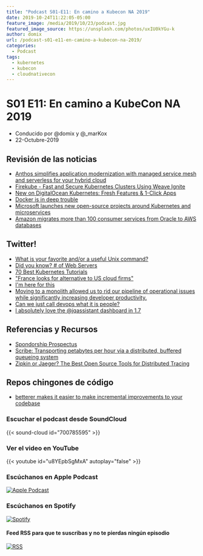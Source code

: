 ```yaml
---
title: "Podcast S01-E11: En camino a Kubecon NA 2019"
date: 2019-10-24T11:22:05-05:00
feature_image: /media/2019/10/23/podcast.jpg
featured_image_source: https://unsplash.com/photos/uxIU0kYGu-k
author: domix
url: /podcast-s01-e11-en-camino-a-kubecon-na-2019/
categories:
  - Podcast
tags:
  - kubernetes
  - kubecon
  - cloudnativecon
---
```


# S01 E11: En camino a KubeCon NA 2019

- Conducido por @domix y @_marKox
- 22-Octubre-2019

## Revisión de las noticias

* [Anthos simplifies application modernization with managed service mesh and serverless for your hybrid cloud](https://cloud.google.com/blog/topics/hybrid-cloud/anthos-simplifies-application-modernization-with-managed-service-mesh-and-serverless-for-your-hybrid-cloud)
* [Firekube - Fast and Secure Kubernetes Clusters Using Weave Ignite](https://www.weave.works/blog/firekube-fast-and-secure-kubernetes-clusters-using-weave-ignite)
* [New on DigitalOcean Kubernetes: Fresh Features & 1-Click Apps](https://blog.digitalocean.com/new-on-digitalocean-kubernetes/)
* [Docker is in deep trouble](https://www.zdnet.com/article/docker-is-in-deep-trouble/)
* [Microsoft launches new open-source projects around Kubernetes and microservices](https://techcrunch.com/2019/10/16/microsoft-launches-new-open-source-projects-around-kubernetes-and-microservices/)
* [Amazon migrates more than 100 consumer services from Oracle to AWS databases](https://techcrunch.com/2019/10/15/amazon-migrates-more-than-100-consumer-services-from-oracle-to-aws-databases/)



## Twitter!

* [What is your favorite and/or a useful Unix command?](https://twitter.com/varcharr/status/1176287245315248128?s=21)
* [Did you know? # of Web Servers](https://twitter.com/w3c/status/1179909748147343361)
* [70 Best Kubernetes Tutorials](https://twitter.com/learnk8s/status/1180441324786507777)
* ["France looks for alternative to US cloud firms"](https://twitter.com/cra/status/1180185075075502080)
* [I'm here for this](https://twitter.com/rothgar/status/1179886951295528970)
* [Moving to a monolith allowed us to rid our pipeline of operational issues while significantly increasing developer productivity.](https://twitter.com/kelseyhightower/status/1179536332042817537)
* [Can we just call devops what it is people?](https://twitter.com/craig_tracey/status/1181736816728301570)
* [I absolutely love the 
@jqassistant
 dashboard in 1.7](https://twitter.com/rotnroll666/status/1182000790409494528)


## Referencias y Recursos

* [Spondorship Prospectus](https://events.linuxfoundation.org/wp-content/uploads/2019/09/sponsor-cncf-20190924.pdf)
* [Scribe: Transporting petabytes per hour via a distributed, buffered queueing system](https://engineering.fb.com/data-infrastructure/scribe/)
* [Zipkin or Jaeger? The Best Open Source Tools for Distributed Tracing](https://epsagon.com/blog/zipkin-or-jaeger-the-best-open-source-tools-for-distributed-tracing/)


## Repos chingones de código

* [betterer makes it easier to make incremental improvements to your codebase](https://github.com/phenomnomnominal/betterer)



### Escuchar el podcast desde SoundCloud

{{< sound-cloud id="700785595" >}}


### Ver el video en YouTube

{{< youtube id="u8YEpbSgMxA" autoplay="false" >}}

### Escúchanos en Apple Podcast

[![Apple Podcast](/US_UK_Apple_Podcasts_Listen_Badge_RGB.svg)](https://podcasts.apple.com/mx/podcast/cloud-native-mx/id1470528646)

### Escúchanos en Spotify

[![Spotify](/spotify-podcast-badge-blk-grn-330x80.png)](https://open.spotify.com/show/4PQyVjzcDQuELxi3aNO86e)


#### Feed RSS para que te suscribas y no te pierdas ningún episodio

[![RSS](/RSS_Feed_Icon.jpg)](http://feeds.soundcloud.com/users/soundcloud:users:393589416/sounds.rss)